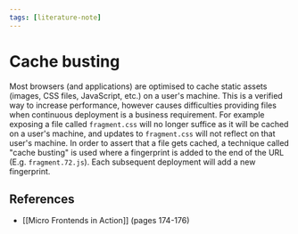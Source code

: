```yaml
---
tags: [literature-note]
---
```


# Cache busting

Most browsers (and applications) are optimised to cache static assets (images, CSS files, JavaScript, etc.) on a user's machine. This is a verified way to increase performance, however causes difficulties providing files when continuous deployment is a business requirement. For example exposing a file called `fragment.css` will no longer suffice as it will be cached on a user's machine, and updates to `fragment.css` will not reflect on that user's machine. In order to assert that a file gets cached, a technique called "cache busting" is used where a fingerprint is added to the end of the URL (E.g. `fragment.72.js`). Each subsequent deployment will add a new fingerprint.

## References
- [[Micro Frontends in Action]] (pages 174-176)